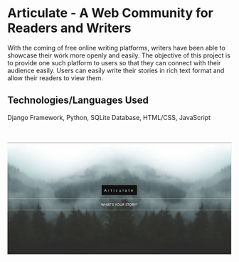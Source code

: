 # Articulate - A Web Community for Readers and Writers
With the coming of free online writing platforms, writers have been able to showcase their work more openly and easily. The objective of this project is to provide one such platform to users so that they can connect with their audience easily. Users can easily write their stories in rich text format and allow their readers to view them.

## Technologies/Languages Used
Django Framework, Python, SQLite Database, HTML/CSS, JavaScript


<!-- **1. Home Page**<br><br> -->
<br><br>
<img src="https://github.com/anushka171-gupta/Articulate-A-Web-Community-for-Readers-and-Writers/blob/master/Screenshots/HomePage.png">
